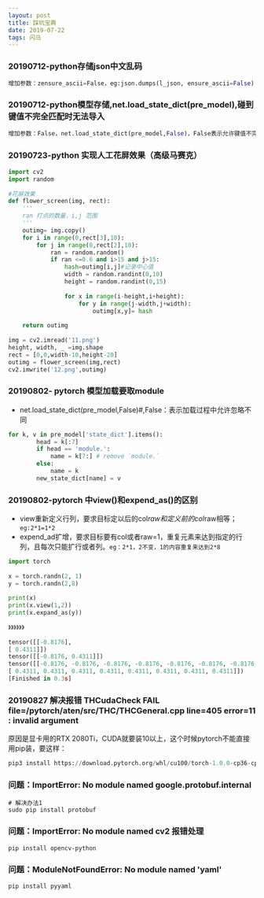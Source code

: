 ```yaml
---
layout: post
title: 踩坑宝典
date: 2019-07-22
tags: 闪马
---
```


### 20190712-python存储json中文乱码

```python
增加参数：zensure_ascii=False，eg:json.dumps(l_json, ensure_ascii=False)
```

### 20190712-python模型存储,net.load_state_dict(pre_model),碰到键值不完全匹配时无法导入	

```python
增加参数：False，net.load_state_dict(pre_model,False)，False表示允许键值不完全匹配，默认为true。
```

### 20190723-python 实现人工花屏效果（高级马赛克）

```python
import cv2
import random
 
#花屏效果
def flower_screen(img, rect):
    '''
    ran 打点的数量，i,j 范围
    '''
    outimg= img.copy()
    for i in range(0,rect[3],10):
        for j in range(0,rect[2],10):
            ran = random.random()
            if ran <=0.6 and i>15 and j>15:
                hash=outimg[i,j]#记录中心值
                width = random.randint(0,10)
                height = random.randint(0,15)
 
                for x in range(i-height,i+height):
                    for y in range(j-width,j+width):
                        outimg[x,y]= hash
 
    return outimg
 
img = cv2.imread('11.png')
height, width, _ =img.shape
rect = [0,0,width-10,height-20]
outimg = flower_screen(img,rect)
cv2.imwrite('12.png',outimg)

```

### 20190802- pytorch 模型加载要取module
* net.load_state_dict(pre_model,False)#,False：表示加载过程中允许忽略不同

```python
for k, v in pre_model['state_dict'].items():
        head = k[:7]
        if head == 'module.':
            name = k[7:] # remove `module.`
        else:
            name = k
        new_state_dict[name] = v
```

### 20190802-pytorch 中view()和expend_as()的区别

* view重新定义行列，要求目标定以后的col*raw和定义前的col*raw相等；`eg:2*1=1*2`
* expend_ad扩增，要求目标要有col或者raw=1，重复元素来达到指定的行列，且每次只能扩行或者列。`eg：2*1，2不变，1的内容重复来达到2*8`

```python
import torch
 
x = torch.randn(2, 1)
y = torch.randn(2,8)
 
print(x)
print(x.view(1,2))
print(x.expand_as(y))
 
》》》》》》
 
tensor([[-0.8176],
[ 0.4311]])
tensor([[-0.8176, 0.4311]])
tensor([[-0.8176, -0.8176, -0.8176, -0.8176, -0.8176, -0.8176, -0.8176, -0.8176],
[ 0.4311, 0.4311, 0.4311, 0.4311, 0.4311, 0.4311, 0.4311, 0.4311]])
[Finished in 0.3s]
```

### 20190827 解决报错 THCudaCheck FAIL file=/pytorch/aten/src/THC/THCGeneral.cpp line=405 error=11 : invalid argument

原因是显卡用的RTX 2080Ti，CUDA就要装10以上，这个时候pytorch不能直接用pip装，要这样：
```python
pip3 install https://download.pytorch.org/whl/cu100/torch-1.0.0-cp36-cp36m-linux_x86_64.whl
```

### 问题：ImportError: No module named google.protobuf.internal

```
# 解决办法1
sudo pip install protobuf
```

### 问题：ImportError: No module named cv2 报错处理

```
pip install opencv-python
```

### 问题：ModuleNotFoundError: No module named 'yaml'
```
pip install pyyaml
```


